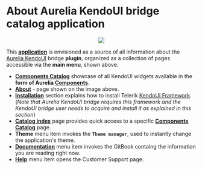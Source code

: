# About Aurelia KendoUI bridge catalog application

<p align=center>
  <img src="https://cloud.githubusercontent.com/assets/2712405/16099996/6d180ac2-3329-11e6-941d-91767e4675bc.png"></img>
 <br>
</p>


This **[application](http://aurelia-ui-toolkits.github.io/demo-kendo)** is envisioned as a source of all information about the [Aurelia KendoUI](https://github.com/aurelia-ui-toolkits/aurelia-kendoui-bridge) bridge **plugin**, organized as a collection of pages accessible via the **main menu**, shown above.

- **[Components Catalog](http://aurelia-ui-toolkits.github.io/demo-kendo/#/samples/grid/basic-use)** showcase of all KendoUI widgets available in the **form of Aurelia [Components](http://aurelia.io/docs.html#/aurelia/framework/1.0.0-beta.1.2.4/doc/article/creating-components)**.
- **[About](http://aurelia-ui-toolkits.github.io/demo-kendo/#/about)** - page shown on the image above.
- **[Installation](http://aurelia-ui-toolkits.github.io/demo-kendo/#/installation)** section explains how to install Telerik [KendoUI Framework](http://www.telerik.com/kendo-ui). (_Note that Aurelia KendoUI bridge requires this framework and the KendoUI bridge user needs to acquire and install it as explained in this section_)
- **[Catalog index](http://aurelia-ui-toolkits.github.io/demo-kendo/#/catalog-index)** page provides quick access to a specific **[Components Catalog](http://aurelia-ui-toolkits.github.io/demo-kendo/#/samples/grid/basic-use)** page.
- **Theme** menu item invokes the **`Theme manager`**, used to instantly change the application's theme.
- **[Documentation](http://aurelia-ui-toolkits.github.io/demo-kendo/#/documentation)** menu item invokes the GitBook containg the information you are reading right now.
- **[Help](http://aurelia-ui-toolkits.github.io/demo-kendo/#/help)** menu item opens the Customer Support page.




